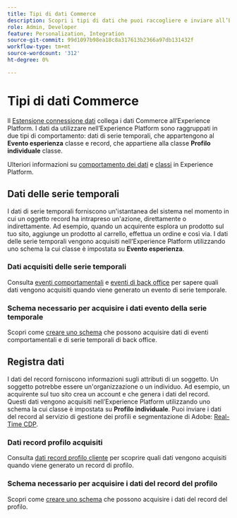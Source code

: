 ```yaml
---
title: Tipi di dati Commerce
description: Scopri i tipi di dati che puoi raccogliere e inviare all’Experience Platform.
role: Admin, Developer
feature: Personalization, Integration
source-git-commit: 99d1097b98ea18c8a317613b2366a97db131432f
workflow-type: tm+mt
source-wordcount: '312'
ht-degree: 0%

---
```


# Tipi di dati Commerce

Il [Estensione connessione dati](overview.md) collega i dati Commerce all’Experience Platform. I dati da utilizzare nell’Experience Platform sono raggruppati in due tipi di comportamento: dati di serie temporali, che appartengono al **Evento esperienza** classe e record, che appartiene alla classe **Profilo individuale** classe.

Ulteriori informazioni su [comportamento dei dati](https://experienceleague.adobe.com/docs/experience-platform/xdm/schema/composition.html#data-behaviors) e [classi](https://experienceleague.adobe.com/docs/experience-platform/xdm/schema/composition.html#class) in Experience Platform.

## Dati delle serie temporali

I dati di serie temporali forniscono un&#39;istantanea del sistema nel momento in cui un oggetto record ha intrapreso un&#39;azione, direttamente o indirettamente. Ad esempio, quando un acquirente esplora un prodotto sul tuo sito, aggiunge un prodotto al carrello, effettua un ordine e così via. I dati delle serie temporali vengono acquisiti nell’Experience Platform utilizzando uno schema la cui classe è impostata su **Evento esperienza**.

### Dati acquisiti delle serie temporali

Consulta [eventi comportamentali](events.md) e [eventi di back office](events-backoffice.md) per sapere quali dati vengono acquisiti quando viene generato un evento di serie temporale.

### Schema necessario per acquisire i dati evento della serie temporale

Scopri come [creare uno schema](update-xdm.md) che possono acquisire dati di eventi comportamentali e di serie temporali di back office.

## Registra dati

I dati del record forniscono informazioni sugli attributi di un soggetto. Un soggetto potrebbe essere un&#39;organizzazione o un individuo. Ad esempio, un acquirente sul tuo sito crea un account e che genera i dati del record. Questi dati vengono acquisiti nell’Experience Platform utilizzando uno schema la cui classe è impostata su **Profilo individuale**. Puoi inviare i dati del record al servizio di gestione dei profili e segmentazione di Adobe: [Real-Time CDP](https://experienceleague.adobe.com/docs/experience-platform/rtcdp/intro/rtcdp-intro/overview.html?lang=it).

### Dati record profilo acquisiti

Consulta [dati record profilo cliente](events-profilerecord.md) per scoprire quali dati vengono acquisiti quando viene generato un record di profilo.

### Schema necessario per acquisire i dati del record del profilo

Scopri come [creare uno schema](profile-data.md) che possono acquisire i dati del record del profilo.
